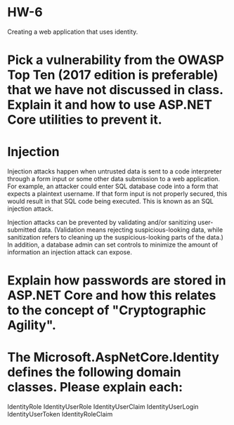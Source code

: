 # HW-6
Creating a web application that uses identity.

# Pick a vulnerability from the OWASP Top Ten (2017 edition is preferable) that we have not discussed in class. Explain it and how to use ASP.NET Core utilities to prevent it.

# Injection
Injection attacks happen when untrusted data is sent to a code interpreter through a form input or some other data submission to a web application. For example, an attacker could enter SQL database code into a form that expects a plaintext username. If that form input is not properly secured, this would result in that SQL code being executed. This is known as an SQL injection attack.

Injection attacks can be prevented by validating and/or sanitizing user-submitted data. (Validation means rejecting suspicious-looking data, while sanitization refers to cleaning up the suspicious-looking parts of the data.) In addition, a database admin can set controls to minimize the amount of information an injection attack can expose.

# Explain how passwords are stored in ASP.NET Core and how this relates to the concept of "Cryptographic Agility".


# The Microsoft.AspNetCore.Identity defines the following domain classes. Please explain each:

IdentityRole
IdentityUserRole
IdentityUserClaim
IdentityUserLogin
IdentityUserToken
IdentityRoleClaim
